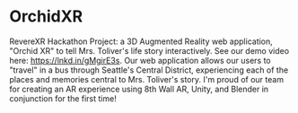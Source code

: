 # OrchidXR
RevereXR Hackathon Project: a 3D Augmented Reality web application, "Orchid XR" to tell Mrs. Toliver's life story interactively. See our demo video here: https://lnkd.in/gMgirE3s. Our web application allows our users to "travel" in a bus through Seattle's Central District, experiencing each of the places and memories central to Mrs. Toliver's story. I'm proud of our team for creating an AR experience using 8th Wall AR, Unity, and Blender in conjunction for the first time!
